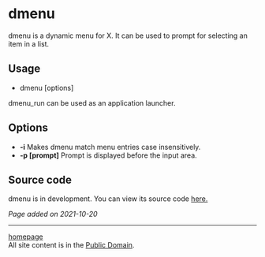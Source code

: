 # dmenu
dmenu is a dynamic menu for X. It can be used to prompt for selecting an item in a list.

## Usage
- dmenu [options]

dmenu_run can be used as an application launcher.

## Options
- **-i** Makes dmenu match menu entries case insensitively.
- **-p [prompt]** Prompt is displayed before the input area.

## Source code
dmenu is in development. You can view its source code [here.](https://git.suckless.org/dmenu/)

*Page added on 2021-10-20*

---

[homepage](../index.html)\
All site content is in the [Public Domain](http://unlicense.org/).
